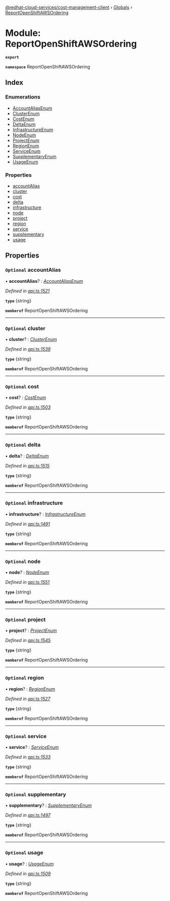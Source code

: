 [@redhat-cloud-services/cost-management-client](../README.md) › [Globals](../globals.md) › [ReportOpenShiftAWSOrdering](reportopenshiftawsordering.md)

# Module: ReportOpenShiftAWSOrdering

**`export`** 

**`namespace`** ReportOpenShiftAWSOrdering

## Index

### Enumerations

* [AccountAliasEnum](../enums/reportopenshiftawsordering.accountaliasenum.md)
* [ClusterEnum](../enums/reportopenshiftawsordering.clusterenum.md)
* [CostEnum](../enums/reportopenshiftawsordering.costenum.md)
* [DeltaEnum](../enums/reportopenshiftawsordering.deltaenum.md)
* [InfrastructureEnum](../enums/reportopenshiftawsordering.infrastructureenum.md)
* [NodeEnum](../enums/reportopenshiftawsordering.nodeenum.md)
* [ProjectEnum](../enums/reportopenshiftawsordering.projectenum.md)
* [RegionEnum](../enums/reportopenshiftawsordering.regionenum.md)
* [ServiceEnum](../enums/reportopenshiftawsordering.serviceenum.md)
* [SupplementaryEnum](../enums/reportopenshiftawsordering.supplementaryenum.md)
* [UsageEnum](../enums/reportopenshiftawsordering.usageenum.md)

### Properties

* [accountAlias](reportopenshiftawsordering.md#optional-accountalias)
* [cluster](reportopenshiftawsordering.md#optional-cluster)
* [cost](reportopenshiftawsordering.md#optional-cost)
* [delta](reportopenshiftawsordering.md#optional-delta)
* [infrastructure](reportopenshiftawsordering.md#optional-infrastructure)
* [node](reportopenshiftawsordering.md#optional-node)
* [project](reportopenshiftawsordering.md#optional-project)
* [region](reportopenshiftawsordering.md#optional-region)
* [service](reportopenshiftawsordering.md#optional-service)
* [supplementary](reportopenshiftawsordering.md#optional-supplementary)
* [usage](reportopenshiftawsordering.md#optional-usage)

## Properties

### `Optional` accountAlias

• **accountAlias**? : *[AccountAliasEnum](../enums/reportopenshiftawsordering.accountaliasenum.md)*

*Defined in [api.ts:1521](https://github.com/RedHatInsights/javascript-clients/blob/master/packages/cost-management/api.ts#L1521)*

**`type`** {string}

**`memberof`** ReportOpenShiftAWSOrdering

___

### `Optional` cluster

• **cluster**? : *[ClusterEnum](../enums/reportopenshiftawsordering.clusterenum.md)*

*Defined in [api.ts:1539](https://github.com/RedHatInsights/javascript-clients/blob/master/packages/cost-management/api.ts#L1539)*

**`type`** {string}

**`memberof`** ReportOpenShiftAWSOrdering

___

### `Optional` cost

• **cost**? : *[CostEnum](../enums/reportopenshiftawsordering.costenum.md)*

*Defined in [api.ts:1503](https://github.com/RedHatInsights/javascript-clients/blob/master/packages/cost-management/api.ts#L1503)*

**`type`** {string}

**`memberof`** ReportOpenShiftAWSOrdering

___

### `Optional` delta

• **delta**? : *[DeltaEnum](../enums/reportopenshiftawsordering.deltaenum.md)*

*Defined in [api.ts:1515](https://github.com/RedHatInsights/javascript-clients/blob/master/packages/cost-management/api.ts#L1515)*

**`type`** {string}

**`memberof`** ReportOpenShiftAWSOrdering

___

### `Optional` infrastructure

• **infrastructure**? : *[InfrastructureEnum](../enums/reportopenshiftawsordering.infrastructureenum.md)*

*Defined in [api.ts:1491](https://github.com/RedHatInsights/javascript-clients/blob/master/packages/cost-management/api.ts#L1491)*

**`type`** {string}

**`memberof`** ReportOpenShiftAWSOrdering

___

### `Optional` node

• **node**? : *[NodeEnum](../enums/reportopenshiftawsordering.nodeenum.md)*

*Defined in [api.ts:1551](https://github.com/RedHatInsights/javascript-clients/blob/master/packages/cost-management/api.ts#L1551)*

**`type`** {string}

**`memberof`** ReportOpenShiftAWSOrdering

___

### `Optional` project

• **project**? : *[ProjectEnum](../enums/reportopenshiftawsordering.projectenum.md)*

*Defined in [api.ts:1545](https://github.com/RedHatInsights/javascript-clients/blob/master/packages/cost-management/api.ts#L1545)*

**`type`** {string}

**`memberof`** ReportOpenShiftAWSOrdering

___

### `Optional` region

• **region**? : *[RegionEnum](../enums/reportopenshiftawsordering.regionenum.md)*

*Defined in [api.ts:1527](https://github.com/RedHatInsights/javascript-clients/blob/master/packages/cost-management/api.ts#L1527)*

**`type`** {string}

**`memberof`** ReportOpenShiftAWSOrdering

___

### `Optional` service

• **service**? : *[ServiceEnum](../enums/reportopenshiftawsordering.serviceenum.md)*

*Defined in [api.ts:1533](https://github.com/RedHatInsights/javascript-clients/blob/master/packages/cost-management/api.ts#L1533)*

**`type`** {string}

**`memberof`** ReportOpenShiftAWSOrdering

___

### `Optional` supplementary

• **supplementary**? : *[SupplementaryEnum](../enums/reportopenshiftawsordering.supplementaryenum.md)*

*Defined in [api.ts:1497](https://github.com/RedHatInsights/javascript-clients/blob/master/packages/cost-management/api.ts#L1497)*

**`type`** {string}

**`memberof`** ReportOpenShiftAWSOrdering

___

### `Optional` usage

• **usage**? : *[UsageEnum](../enums/reportopenshiftawsordering.usageenum.md)*

*Defined in [api.ts:1509](https://github.com/RedHatInsights/javascript-clients/blob/master/packages/cost-management/api.ts#L1509)*

**`type`** {string}

**`memberof`** ReportOpenShiftAWSOrdering
